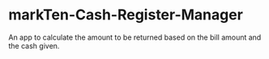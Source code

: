 # markTen-Cash-Register-Manager
  An app to calculate the amount to be returned based on the bill amount and the cash given.
